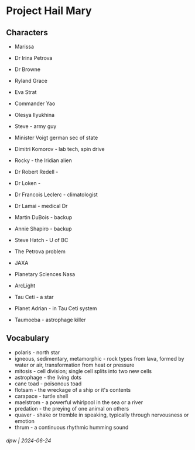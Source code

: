 # Project Hail Mary

## Characters

* Marissa
* Dr Irina Petrova
* Dr Browne
* Ryland Grace
* Eva Strat
* Commander Yao
* Olesya Ilyukhina
* Steve - army guy
* Minister Voigt german sec of state
* Dimitri Komorov - lab tech, spin drive
* Rocky - the Iridian alien
* Dr Robert Redell - 
* Dr Loken - 
* Dr Francois Leclerc - climatologist
* Dr Lamai - medical Dr
* Martin DuBois - backup
* Annie Shapiro - backup
* Steve Hatch - U of BC

* The Petrova problem
* JAXA
* Planetary Sciences Nasa
* ArcLight
* Tau Ceti - a star
* Planet Adrian - in Tau Ceti system
* Taumoeba - astrophage killer

## Vocabulary

* polaris - north star
* igneous, sedimentary, metamorphic - rock types from lava, formed by water or air, transformation from heat or pressure
* mitosis - cell division; single cell splits into two new cells
* astrophage - the living dots
* cane toad - poisonous toad
* flotsam - the wreckage of a ship or it's contents
* carapace - turtle shell
* maelstrom - a powerful whirlpool in the sea or a river
* predation - the preying of one animal on others
* quaver - shake or tremble in speaking, typically through nervousness or emotion
* thrum - a continuous rhythmic humming sound

###### dpw | 2024-06-24
